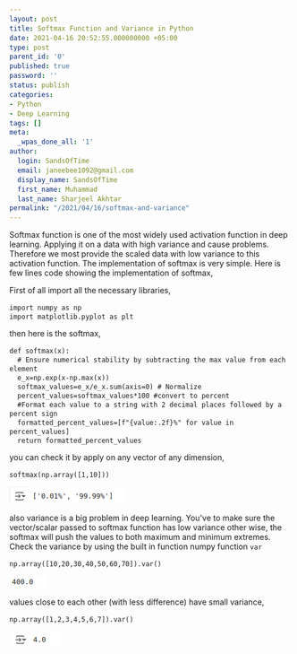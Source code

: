 ```yaml
---
layout: post
title: Softmax Function and Variance in Python
date: 2021-04-16 20:52:55.000000000 +05:00
type: post
parent_id: '0'
published: true
password: ''
status: publish
categories:
- Python
- Deep Learning
tags: []
meta:
  _wpas_done_all: '1'
author:
  login: SandsOfTime
  email: janeebee1092@gmail.com
  display_name: SandsOfTime
  first_name: Muhammad
  last_name: Sharjeel Akhtar
permalink: "/2021/04/16/softmax-and-variance"
---
```

Softmax function is one of the most widely used activation function in deep learning. Applying it on a data with high variance and cause problems. Therefore we most provide the scaled data with low variance to this activation function. The implementation of softmax is very simple. Here is few lines code showing the implementation of softmax,

First of all import all the necessary libraries,

```
import numpy as np 
import matplotlib.pyplot as plt 
```

then here is the softmax,

```
def softmax(x):
  # Ensure numerical stability by subtracting the max value from each element
  e_x=np.exp(x-np.max(x))
  softmax_values=e_x/e_x.sum(axis=0) # Normalize
  percent_values=softmax_values*100 #convert to percent
  #Format each value to a string with 2 decimal places followed by a percent sign
  formatted_percent_values=[f"{value:.2f}%" for value in percent_values]
  return formatted_percent_values
```

you can check it by apply on any vector of any dimension,

```
softmax(np.array([1,10]))
```

![1](/assets/images/clt/softmax-and-variance/1.png)

also variance is a big problem in deep learning. You've to make sure the vector/scalar passed to softmax function has low variance other wise, the softmax will push the values to both maximum and minimum extremes. Check the variance by using the built in function numpy function `var`

```
np.array([10,20,30,40,50,60,70]).var()
```

![2](/assets/images/clt/softmax-and-variance/2.png)

values close to each other (with less difference) have small variance,

```
np.array([1,2,3,4,5,6,7]).var()
```

![3](/assets/images/clt/softmax-and-variance/3.png)